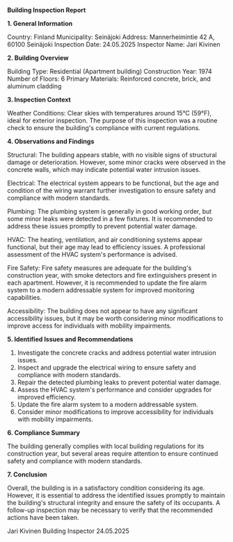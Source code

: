  **Building Inspection Report**

**1. General Information**

Country: Finland
Municipality: Seinäjoki
Address: Mannerheimintie 42 A, 60100 Seinäjoki
Inspection Date: 24.05.2025
Inspector Name: Jari Kivinen

**2. Building Overview**

Building Type: Residential (Apartment building)
Construction Year: 1974
Number of Floors: 6
Primary Materials: Reinforced concrete, brick, and aluminum cladding

**3. Inspection Context**

Weather Conditions: Clear skies with temperatures around 15°C (59°F), ideal for exterior inspection. The purpose of this inspection was a routine check to ensure the building's compliance with current regulations.

**4. Observations and Findings**

Structural: The building appears stable, with no visible signs of structural damage or deterioration. However, some minor cracks were observed in the concrete walls, which may indicate potential water intrusion issues.

Electrical: The electrical system appears to be functional, but the age and condition of the wiring warrant further investigation to ensure safety and compliance with modern standards.

Plumbing: The plumbing system is generally in good working order, but some minor leaks were detected in a few fixtures. It is recommended to address these issues promptly to prevent potential water damage.

HVAC: The heating, ventilation, and air conditioning systems appear functional, but their age may lead to efficiency issues. A professional assessment of the HVAC system's performance is advised.

Fire Safety: Fire safety measures are adequate for the building's construction year, with smoke detectors and fire extinguishers present in each apartment. However, it is recommended to update the fire alarm system to a modern addressable system for improved monitoring capabilities.

Accessibility: The building does not appear to have any significant accessibility issues, but it may be worth considering minor modifications to improve access for individuals with mobility impairments.

**5. Identified Issues and Recommendations**

1. Investigate the concrete cracks and address potential water intrusion issues.
2. Inspect and upgrade the electrical wiring to ensure safety and compliance with modern standards.
3. Repair the detected plumbing leaks to prevent potential water damage.
4. Assess the HVAC system's performance and consider upgrades for improved efficiency.
5. Update the fire alarm system to a modern addressable system.
6. Consider minor modifications to improve accessibility for individuals with mobility impairments.

**6. Compliance Summary**

The building generally complies with local building regulations for its construction year, but several areas require attention to ensure continued safety and compliance with modern standards.

**7. Conclusion**

Overall, the building is in a satisfactory condition considering its age. However, it is essential to address the identified issues promptly to maintain the building's structural integrity and ensure the safety of its occupants. A follow-up inspection may be necessary to verify that the recommended actions have been taken.

Jari Kivinen
Building Inspector
24.05.2025